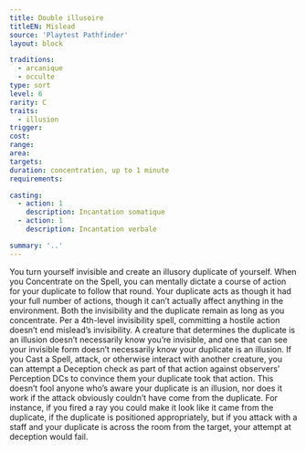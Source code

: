 ```yaml
---
title: Double illusoire
titleEN: Mislead
source: 'Playtest Pathfinder'
layout: block

traditions:
  - arcanique
  - occulte
type: sort
level: 6
rarity: C
traits:
  - illusion
trigger: 
cost: 
range: 
area: 
targets: 
duration: concentration, up to 1 minute
requirements: 

casting:
  - action: 1
    description: Incantation somatique
  - action: 1
    description: Incantation verbale

summary: '..'
---
```

You turn yourself invisible and create an illusory duplicate of yourself. When you Concentrate on the Spell, you can mentally dictate a course of action for your duplicate to follow that round. Your duplicate acts as though it had your full number of actions, though it can’t actually affect anything in the environment. Both the invisibility and the duplicate remain as long as you concentrate. Per a 4th-level invisibility spell, committing a hostile action doesn’t end mislead’s invisibility. A creature that determines the duplicate is an illusion doesn’t necessarily know you’re invisible, and one that can see your invisible form doesn’t necessarily know your duplicate is an illusion. If you Cast a Spell, attack, or otherwise interact with another creature, you can attempt a Deception check as part of that action against observers’ Perception DCs to convince them your duplicate took that action. This doesn’t fool anyone who’s aware your duplicate is an illusion, nor does it work if the attack obviously couldn’t have come from the duplicate. For instance, if you fired a ray you could make it look like it came from the duplicate, if the duplicate is positioned appropriately, but if you attack with a staff and your duplicate is across the room from the target, your attempt at deception would fail.